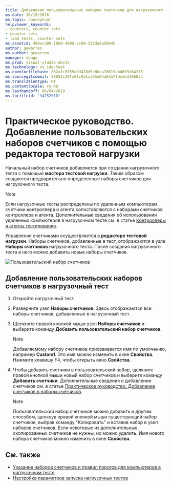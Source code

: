 ```yaml
---
title: Добавление пользовательских наборов счетчиков для нагрузочного тестирования в Visual Studio
ms.date: 10/19/2016
ms.topic: conceptual
helpviewer_keywords:
- counters, counter sets
- counter sets
- load tests, counter sets
ms.assetid: 499aca80-1069-408d-ac68-326da6a50645
author: gewarren
ms.author: gewarren
manager: douge
ms.prod: visual-studio-dev15
ms.technology: vs-ide-test
ms.openlocfilehash: 862afc0755e8d478d5e8bca76019abd899d842f8
ms.sourcegitcommit: 58052c29fc61c9a1ca55a64a63a7fdcde34668a4
ms.translationtype: HT
ms.contentlocale: ru-RU
ms.lasthandoff: 06/04/2018
ms.locfileid: "34752018"
---
```

# <a name="how-to-add-custom-counter-sets-using-the-load-test-editor"></a>Практическое руководство. Добавление пользовательских наборов счетчиков с помощью редактора тестовой нагрузки

Начальный набор счетчиков добавляется при создании нагрузочного теста с помощью **мастера тестовой нагрузки**. Таким образом создаются предварительно определенные наборы счетчиков для нагрузочного теста.

> [!NOTE]
> Если нагрузочные тесты распределены по удаленным компьютерам, счетчики контроллера и агента сопоставляются с наборами счетчиков контроллера и агента. Дополнительные сведения об использовании удаленных компьютеров в нагрузочном тесте см. в статье [Контроллеры и агенты тестирования](configure-test-agents-and-controllers-for-load-tests.md).

Управление счетчиками осуществляется в **редакторе тестовой нагрузки**. Наборы счетчиков, добавленные в тест, отображаются в узле **Наборы счетчиков** нагрузочного теста. После создания нагрузочного теста в него можно добавить новые наборы счетчиков.

![Пользовательский набор счетчиков](../test/media/loadtestcustomcounter.png)

## <a name="to-add-a-custom-counter-set-to-a-load-test"></a>Добавление пользовательских наборов счетчиков в нагрузочный тест

1.  Откройте нагрузочный тест.

2.  Разверните узел **Наборы счетчиков**. Здесь отображаются все наборы счетчиков, добавленные в нагрузочный тест.

3.  Щелкните правой кнопкой мыши узел **Наборы счетчиков** и выберите команду **Добавить пользовательский набор счетчиков**.

    > [!NOTE]
    > Добавляемому набору счетчиков присваивается имя по умолчанию, например **Custom1**. Это имя можно изменить в окне **Свойства**. Нажмите клавишу F4, чтобы открыть окно **Свойства**.

4.  Чтобы добавить счетчики в пользовательский набор, щелкните правой кнопкой мыши новый набор счетчиков и выберите команду **Добавить счетчики**. Дополнительные сведения о добавлении счетчиков см. в статье [Практическое руководство. Добавление счетчиков в наборы счетчиков](../test/how-to-add-counters-to-counter-sets-using-the-load-test-editor.md).

    > [!NOTE]
    > Пользовательский набор счетчиков можно добавить и другим способом, щелкнув правой кнопкой мыши существующий набор счетчиков, выбрав команду "Копировать" и вставив набор в узел наборов счетчиков. Если некоторые из дополнительных скопированных счетчиков не нужны, их можно удалить. Имя нового набора счетчиков можно изменить в окне **Свойства**.

## <a name="see-also"></a>См. также

- [Указание наборов счетчиков и правил порогов для компьютеров в нагрузочном тесте](../test/specify-counter-sets-and-threshold-rules-for-load-testing.md)
- [Настройка параметров запуска нагрузочных тестов](../test/configure-load-test-run-settings.md)